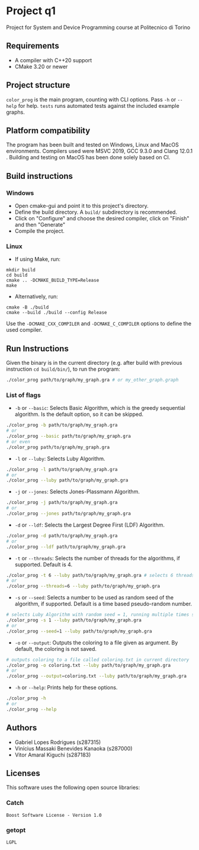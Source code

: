 # Project q1
Project for System and Device Programming course at Politecnico di Torino

## Requirements
- A compiler with C++20 support
- CMake 3.20 or newer

## Project structure
`color_prog` is the main program, counting with CLI options. Pass `-h` or `--help` for help.
`tests` runs automated tests against the included example graphs.

## Platform compatibility
The program has been built and tested on Windows, Linux and MacOS environments.
Compilers used were MSVC 2019, GCC 9.3.0 and Clang 12.0.1 .
Building and testing on MacOS has been done solely based on CI.

## Build instructions
### Windows
- Open cmake-gui and point it to this project's directory.
- Define the build directory. A `build/` subdirectory is recommended.
- Click on "Configure" and choose the desired compiler, click on "Finish" and then "Generate"
- Compile the project.

### Linux
- If using Make, run:
```
mkdir build
cd build
cmake .. -DCMAKE_BUILD_TYPE=Release
make
```
- Alternatively, run:
```
cmake -B ./build
cmake --build ./build --config Release
```
Use the `-DCMAKE_CXX_COMPILER` and `-DCMAKE_C_COMPILER` options to define the used compiler.

## Run Instructions

Given the binary is in the current directory (e.g. after build with previous instruction `cd build/bin/`), to run the program:

```sh
./color_prog path/to/graph/my_graph.gra # or my_other_graph.graph
```

###  List of flags

- `-b` or `--basic`: Selects Basic Algorithm, which is the greedy sequential algorithm. Is the default option, so it
can be skipped.

```sh
./color_prog -b path/to/graph/my_graph.gra 
# or
./color_prog --basic path/to/graph/my_graph.gra 
# or even
./color_prog path/to/graph/my_graph.gra 
```

- `-l` or `--luby`: Selects Luby Algorithm.

```sh
./color_prog -l path/to/graph/my_graph.gra 
# or
./color_prog --luby path/to/graph/my_graph.gra 
```

- `-j` or `--jones`: Selects Jones-Plassmann Algorithm.

```sh
./color_prog -j path/to/graph/my_graph.gra 
# or
./color_prog --jones path/to/graph/my_graph.gra 
```

- `-d` or `--ldf`: Selects the Largest Degree First (LDF) Algorithm.
 
```sh
./color_prog -d path/to/graph/my_graph.gra 
# or
./color_prog --ldf path/to/graph/my_graph.gra 
```

- `-t` or `--threads`: Selects the number of threads for the algorithms, if supported. Default is 4.

```sh
./color_prog -t 6 --luby path/to/graph/my_graph.gra # selects 6 threads for Luby Algorithm
# or
./color_prog --threads=6 --luby path/to/graph/my_graph.gra 
```

- `-s` or `--seed`: Selects a number to be used as random seed of the algorithm, if supported. Default is a time based
pseudo-random number.

```sh
# selects Luby Algorithm with random seed = 1, running multiple times should give the same coloring
./color_prog -s 1 --luby path/to/graph/my_graph.gra 
# or
./color_prog --seed=1 --luby path/to/graph/my_graph.gra 
```

- `-o` or `--output`: Outputs the coloring to a file given as argument. By default, the coloring is not saved.
```sh
# outputs coloring to a file called coloring.txt in current directory
./color_prog -o coloring.txt --luby path/to/graph/my_graph.gra
# or
./color_prog --output=coloring.txt --luby path/to/graph/my_graph.gra 
```

- `-h` or `--help`: Prints help for these options.
```sh
./color_prog -h
# or
./color_prog --help
```


## Authors
- Gabriel Lopes Rodrigues (s287315)
- Vinícius Massaki Benevides Kanaoka (s287000)
- Vitor Amaral Kiguchi (s287183)

## Licenses
This software uses the following open source libraries:

### Catch
`Boost Software License - Version 1.0`

### getopt
`LGPL`
